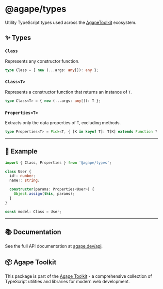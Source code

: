 # @agape/types

Utility TypeScript types used across the [AgapeToolkit](https://github.com/AgapeToolkit/AgapeToolkit) ecosystem.

## ✨ Types

### `Class`
Represents any constructor function.
```ts
type Class = { new (...args: any[]): any };
```

### `Class<T>`
Represents a constructor function that returns an instance of `T`.
```ts
type Class<T> = { new (...args: any[]): T };
```

### `Properties<T>`
Extracts only the data properties of `T`, excluding methods.
```ts
type Properties<T> = Pick<T, { [K in keyof T]: T[K] extends Function ? never : K }[keyof T]>;
```

---

## 🚀 Example

```ts
import { Class, Properties } from '@agape/types';

class User {
  id!: number;
  name!: string;

  constructor(params: Properties<User>) {
    Object.assign(this, params);
  }
}

const model: Class = User;
```
---

## 📚 Documentation

See the full API documentation at [agape.dev/api](https://agape.dev/api).


## 📦 Agape Toolkit

This package is part of the [Agape Toolkit](https://github.com/AgapeToolkit/AgapeToolkit) - a comprehensive collection of TypeScript utilities and libraries for modern web development.
